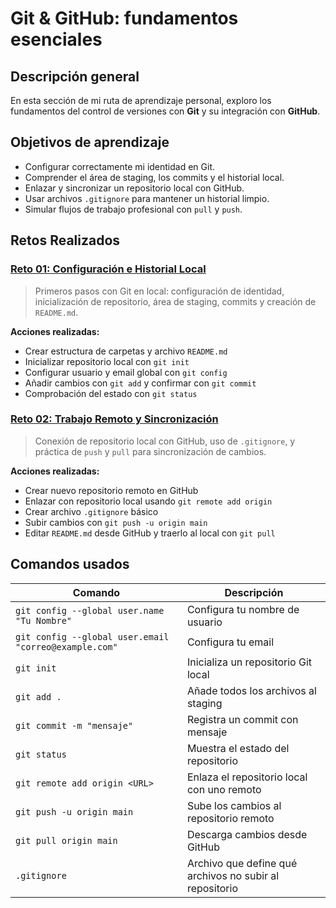 # Git & GitHub: fundamentos esenciales

## Descripción general

En esta sección de mi ruta de aprendizaje personal, exploro los fundamentos del control de versiones con **Git** y su integración con **GitHub**.  

## Objetivos de aprendizaje

- Configurar correctamente mi identidad en Git.
- Comprender el área de staging, los commits y el historial local.
- Enlazar y sincronizar un repositorio local con GitHub.
- Usar archivos `.gitignore` para mantener un historial limpio.
- Simular flujos de trabajo profesional con `pull` y `push`.

## Retos Realizados

### [Reto 01: Configuración e Historial Local](reto-01-configuracion-historial-local/README.md)

> Primeros pasos con Git en local: configuración de identidad, inicialización de repositorio, área de staging, commits y creación de `README.md`.

**Acciones realizadas:**

- Crear estructura de carpetas y archivo `README.md`
- Inicializar repositorio local con `git init`
- Configurar usuario y email global con `git config`
- Añadir cambios con `git add` y confirmar con `git commit`
- Comprobación del estado con `git status`

### [Reto 02: Trabajo Remoto y Sincronización](reto-02-trabajo-remoto-y-sincronizacion/README.md)

> Conexión de repositorio local con GitHub, uso de `.gitignore`, y práctica de `push` y `pull` para sincronización de cambios.

**Acciones realizadas:**

- Crear nuevo repositorio remoto en GitHub
- Enlazar con repositorio local usando `git remote add origin`
- Crear archivo `.gitignore` básico
- Subir cambios con `git push -u origin main`
- Editar `README.md` desde GitHub y traerlo al local con `git pull`

## Comandos usados

| Comando | Descripción |
|--------|-------------|
| `git config --global user.name "Tu Nombre"` | Configura tu nombre de usuario |
| `git config --global user.email "correo@example.com"` | Configura tu email |
| `git init` | Inicializa un repositorio Git local |
| `git add .` | Añade todos los archivos al staging |
| `git commit -m "mensaje"` | Registra un commit con mensaje |
| `git status` | Muestra el estado del repositorio |
| `git remote add origin <URL>` | Enlaza el repositorio local con uno remoto |
| `git push -u origin main` | Sube los cambios al repositorio remoto |
| `git pull origin main` | Descarga cambios desde GitHub |
| `.gitignore` | Archivo que define qué archivos no subir al repositorio |



